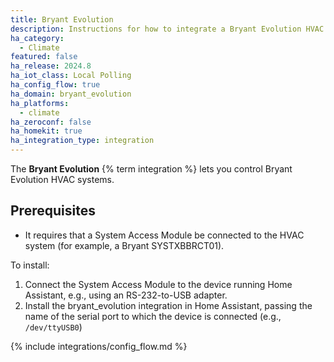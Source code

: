 ```yaml
---
title: Bryant Evolution
description: Instructions for how to integrate a Bryant Evolution HVAC system using a System Access Module.
ha_category:
  - Climate
featured: false
ha_release: 2024.8
ha_iot_class: Local Polling
ha_config_flow: true
ha_domain: bryant_evolution
ha_platforms:
  - climate
ha_zeroconf: false
ha_homekit: true
ha_integration_type: integration
---
```


The **Bryant Evolution** {% term integration %} lets you control Bryant Evolution HVAC systems.

## Prerequisites

- It requires that a System Access Module be connected to the HVAC system (for example, a Bryant SYSTXBBRCT01).

To install:

1. Connect the System Access Module to the device running Home Assistant, e.g., using an RS-232-to-USB adapter.
2. Install the bryant_evolution integration in Home Assistant, passing the name of the serial port to which the device is connected (e.g., `/dev/ttyUSB0`)

{% include integrations/config_flow.md %}
